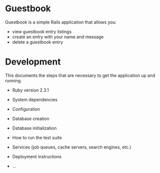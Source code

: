 # Guestbook

Guestbook is a simple Rails application that allows you:
 - view guestbook entry listings
 - create an entry with your name and message
 - delete a guestbook entry


# Development
This documents the steps that are necessary to get the application up and running.

* Ruby version
2.3.1

* System dependencies

* Configuration

* Database creation

* Database initialization

* How to run the test suite

* Services (job queues, cache servers, search engines, etc.)

* Deployment instructions

* ...
